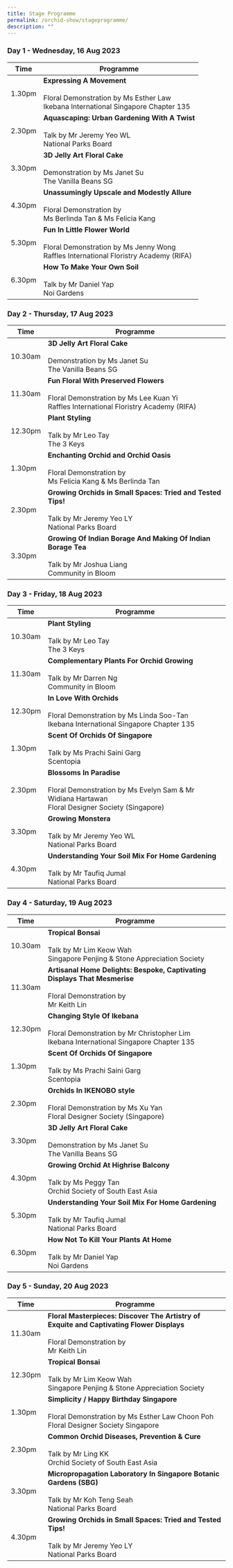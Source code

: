 ```yaml
---
title: Stage Programme
permalink: /orchid-show/stageprogramme/
description: ""
---
```

### Day 1 - Wednesday, 16 Aug 2023


| Time | Programme | 
| -------- | -------- | 
| 1.30pm     | **Expressing A Movement**<br><br>Floral Demonstration by Ms Esther Law<br>Ikebana International Singapore Chapter 135 | 
| 2.30pm     | **Aquascaping: Urban Gardening With A Twist**<br><br>Talk by Mr Jeremy Yeo WL<br>National Parks Board | 
| 3.30pm     | **3D Jelly Art Floral Cake**<br><br>Demonstration by Ms Janet Su<br>The Vanilla Beans SG | 
| 4.30pm     | **Unassumingly Upscale and Modestly Allure**<br><br>Floral Demonstration by <br> Ms Berlinda Tan &amp; Ms Felicia Kang | 
| 5.30pm     | **Fun In Little Flower World**<br><br>Floral Demonstration by Ms Jenny Wong <br>Raffles International Floristry Academy (RIFA) | 
| 6.30pm     | **How To Make Your Own Soil**<br><br>Talk by Mr Daniel Yap<br>Noi Gardens | 

### Day 2 - Thursday, 17 Aug 2023

| Time | Programme | 
| -------- | -------- | 
| 10.30am     | **3D Jelly Art Floral Cake**<br><br>Demonstration by Ms Janet Su<br>The Vanilla Beans SG | 
| 11.30am     | **Fun Floral With Preserved Flowers**<br><br>Floral Demonstration by Ms Lee Kuan Yi <br>Raffles International Floristry Academy (RIFA) | 
| 12.30pm     | **Plant Styling**<br><br>Talk by Mr Leo Tay<br> The 3 Keys | 
| 1.30pm     | **Enchanting Orchid and Orchid Oasis**<br><br>Floral Demonstration by <br>Ms Felicia Kang &amp; Ms Berlinda Tan | 
| 2.30pm     | **Growing Orchids in Small Spaces: Tried and Tested Tips!**<br><br>Talk by Mr Jeremy Yeo LY<br>National Parks Board | 
| 3.30pm     | **Growing Of Indian Borage And Making Of Indian Borage Tea**<br><br>Talk by Mr Joshua Liang<br>Community in Bloom | 

### Day 3 - Friday, 18 Aug 2023

| Time | Programme | 
| -------- | -------- | 
| 10.30am     | **Plant Styling**<br><br>Talk by Mr Leo Tay<br> The 3 Keys | 
| 11.30am     | **Complementary Plants For Orchid Growing**<br><br>Talk by Mr Darren Ng<br>Community in Bloom | 
| 12.30pm     | **In Love With Orchids**<br><br> Floral Demonstration by Ms Linda Soo-Tan<br>Ikebana International Singapore Chapter 135 | 
| 1.30pm     | **Scent Of Orchids Of Singapore**<br><br>Talk by Ms Prachi Saini Garg<br>Scentopia | 
| 2.30pm     | **Blossoms In Paradise**<br><br>Floral Demonstration by  Ms Evelyn Sam &amp; Mr Widiana Hartawan<br>Floral Designer Society (Singapore) | 
| 3.30pm     | **Growing Monstera**<br><br>Talk by Mr Jeremy Yeo WL<br>National Parks Board | 
| 4.30pm     | **Understanding Your Soil Mix For Home Gardening**<br><br>Talk by Mr Taufiq Jumal<br>National Parks Board | 

### Day 4 - Saturday, 19 Aug 2023

| Time | Programme | 
| -------- | -------- | 
| 10.30am     | **Tropical Bonsai**<br><br>Talk by Mr Lim Keow Wah<br>Singapore Penjing &amp; Stone Appreciation Society  | 
| 11.30am     | **Artisanal Home Delights: Bespoke, Captivating Displays That Mesmerise**<br><br>Floral Demonstration by <br>Mr Keith Lin | 
| 12.30pm     | **Changing Style Of Ikebana**<br><br> Floral Demonstration by Mr Christopher Lim<br>Ikebana International Singapore Chapter 135 | 
| 1.30pm     | **Scent Of Orchids Of Singapore**<br><br>Talk by Ms Prachi Saini Garg<br>Scentopia | 
| 2.30pm     | **Orchids In IKENOBO style**<br><br>Floral Demonstration by Ms Xu Yan<br>Floral Designer Society (Singapore) | 
| 3.30pm     | **3D Jelly Art Floral Cake**<br><br>Demonstration by Ms Janet Su<br>The Vanilla Beans SG | 
| 4.30pm     | **Growing Orchid At Highrise Balcony**<br><br>Talk by Ms Peggy Tan<br>Orchid Society of South East Asia | 
| 5.30pm     | **Understanding Your Soil Mix For Home Gardening**<br><br>Talk by Mr Taufiq Jumal<br>National Parks Board |
| 6.30pm     | **How Not To Kill Your Plants At Home**<br><br>Talk by Mr Daniel Yap<br>Noi Gardens | 

### Day 5 - Sunday, 20 Aug 2023

| Time | Programme | 
| -------- | -------- | 
| 11.30am     | **Floral Masterpieces: Discover The Artistry of Exquite and Captivating Flower Displays**<br><br>Floral Demonstration by <br>Mr Keith Lin | 
| 12.30pm     | **Tropical Bonsai**<br><br>Talk by Mr Lim Keow Wah<br>Singapore Penjing &amp; Stone Appreciation Society  | 
| 1.30pm     | **Simplicity / Happy Birthday Singapore**<br><br>Floral Demonstration by Ms Esther Law Choon Poh<br>Floral Designer Society Singapore | 
| 2.30pm     | **Common Orchid Diseases, Prevention &amp; Cure**<br><br>Talk by Mr Ling KK<br>Orchid Society of South East Asia | 
| 3.30pm     | **Micropropagation Laboratory In Singapore Botanic Gardens (SBG)**<br><br>Talk by Mr Koh Teng Seah<br>National Parks Board |
4.30pm     | **Growing Orchids in Small Spaces: Tried and Tested Tips!**<br><br>Talk by Mr Jeremy Yeo LY<br>National Parks Board |